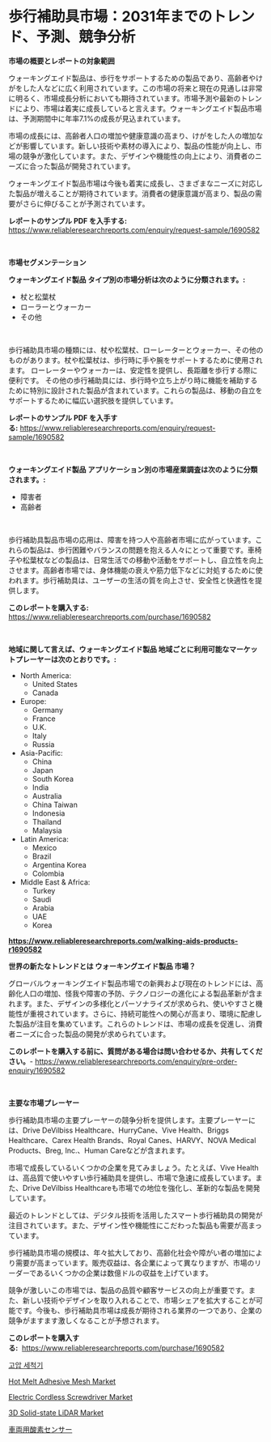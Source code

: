 <p><h1>歩行補助具市場：2031年までのトレンド、予測、競争分析</h1></p><p><strong>市場の概要とレポートの対象範囲</strong></p>
<p><p>ウォーキングエイド製品は、歩行をサポートするための製品であり、高齢者やけがをした人などに広く利用されています。この市場の将来と現在の見通しは非常に明るく、市場成長分析においても期待されています。市場予測や最新のトレンドにより、市場は着実に成長していると言えます。ウォーキングエイド製品市場は、予測期間中に年率7.1%の成長が見込まれています。</p><p>市場の成長には、高齢者人口の増加や健康意識の高まり、けがをした人の増加などが影響しています。新しい技術や素材の導入により、製品の性能が向上し、市場の競争が激化しています。また、デザインや機能性の向上により、消費者のニーズに合った製品が開発されています。</p><p>ウォーキングエイド製品市場は今後も着実に成長し、さまざまなニーズに対応した製品が増えることが期待されています。消費者の健康意識が高まり、製品の需要がさらに伸びることが予測されています。</p></p>
<p><strong>レポートのサンプル PDF を入手する:</strong> <a href="https://www.reliableresearchreports.com/enquiry/request-sample/1690582">https://www.reliableresearchreports.com/enquiry/request-sample/1690582</a></p>
<p>&nbsp;</p>
<p><strong>市場セグメンテーション</strong></p>
<p><strong>ウォーキングエイド製品 タイプ別の市場分析は次のように分類されます。:</strong></p>
<p><ul><li>杖と松葉杖</li><li>ローラーとウォーカー</li><li>その他</li></ul></p>
<p>&nbsp;</p>
<p><p>歩行補助具市場の種類には、杖や松葉杖、ローレーターとウォーカー、その他のものがあります。杖や松葉杖は、歩行時に手や腕をサポートするために使用されます。 ローレーターやウォーカーは、安定性を提供し、長距離を歩行する際に便利です。 その他の歩行補助具には、歩行時や立ち上がり時に機能を補助するために特別に設計された製品が含まれています。これらの製品は、移動の自立をサポートするために幅広い選択肢を提供しています。</p></p>
<p><strong>レポートのサンプル PDF を入手する:</strong>&nbsp;<a href="https://www.reliableresearchreports.com/enquiry/request-sample/1690582">https://www.reliableresearchreports.com/enquiry/request-sample/1690582</a></p>
<p>&nbsp;</p>
<p><strong> ウォーキングエイド製品 アプリケーション別の市場産業調査は次のように分類されます。:</strong></p>
<p><ul><li>障害者</li><li>高齢者</li></ul></p>
<p>&nbsp;</p>
<p><p>歩行補助具製品市場の応用は、障害を持つ人や高齢者市場に広がっています。これらの製品は、歩行困難やバランスの問題を抱える人々にとって重要です。車椅子や松葉杖などの製品は、日常生活での移動や活動をサポートし、自立性を向上させます。高齢者市場では、身体機能の衰えや筋力低下などに対処するために使われます。歩行補助具は、ユーザーの生活の質を向上させ、安全性と快適性を提供します。</p></p>
<p><strong>このレポートを購入する:</strong>&nbsp; <a href="https://www.reliableresearchreports.com/purchase/1690582">https://www.reliableresearchreports.com/purchase/1690582</a></p>
<p>&nbsp;</p>
<p><strong>地域に関して言えば、ウォーキングエイド製品 地域ごとに利用可能なマーケットプレーヤーは次のとおりです。:</strong></p>
<p><ul>
    <li>
        North America:
        <ul>
            <li>United States</li>
            <li>Canada</li>
        </ul>
    </li>
    <li>
        Europe:
        <ul>
            <li>Germany</li>
            <li>France</li>
            <li>U.K.</li>
            <li>Italy</li>
            <li>Russia</li>
        </ul>
    </li>
    <li>
        Asia-Pacific:
        <ul>
            <li>China</li>
            <li>Japan</li>
            <li>South Korea</li>
            <li>India</li>
            <li>Australia</li>
            <li>China Taiwan</li>
            <li>Indonesia</li>
            <li>Thailand</li>
            <li>Malaysia</li>
        </ul>
    </li>
    <li>
        Latin America:
        <ul>
            <li>Mexico</li>
            <li>Brazil</li>
            <li>Argentina Korea</li>
            <li>Colombia</li>
        </ul>
    </li>
    <li>
        Middle East & Africa:
        <ul>
            <li>Turkey</li>
            <li>Saudi</li>
            <li>Arabia</li>
            <li>UAE</li>
            <li>Korea</li>
        </ul>
    </li>
    </ul></p>
<p><strong><a href="https://www.reliableresearchreports.com/walking-aids-products-r1690582">https://www.reliableresearchreports.com/walking-aids-products-r1690582</a></strong>&nbsp;</p>
<p><strong>世界の新たなトレンドとは ウォーキングエイド製品 市場？</strong></p>
<p><p>グローバルウォーキングエイド製品市場での新興および現在のトレンドには、高齢化人口の増加、怪我や障害の予防、テクノロジーの進化による製品革新が含まれます。また、デザインの多様化とパーソナライズが求められ、使いやすさと機能性が重視されています。さらに、持続可能性への関心が高まり、環境に配慮した製品が注目を集めています。これらのトレンドは、市場の成長を促進し、消費者ニーズに合った製品の開発が求められています。</p></p>
<p><strong>このレポートを購入する前に、質問がある場合は問い合わせるか、共有してください。</strong>- <a href="https://www.reliableresearchreports.com/enquiry/pre-order-enquiry/1690582">https://www.reliableresearchreports.com/enquiry/pre-order-enquiry/1690582</a></p>
<p>&nbsp;</p>
<p><strong>主要な市場プレーヤー</strong></p>
<p><p>歩行補助具市場の主要プレーヤーの競争分析を提供します。主要プレーヤーには、Drive DeVilbiss Healthcare、HurryCane、Vive Health、Briggs Healthcare、Carex Health Brands、Royal Canes、HARVY、NOVA Medical Products、Breg, Inc.、Human Careなどが含まれます。</p><p>市場で成長しているいくつかの企業を見てみましょう。たとえば、Vive Healthは、高品質で使いやすい歩行補助具を提供し、市場で急速に成長しています。また、Drive DeVilbiss Healthcareも市場での地位を強化し、革新的な製品を開発しています。</p><p>最近のトレンドとしては、デジタル技術を活用したスマート歩行補助具の開発が注目されています。また、デザイン性や機能性にこだわった製品も需要が高まっています。</p><p>歩行補助具市場の規模は、年々拡大しており、高齢化社会や障がい者の増加により需要が高まっています。販売収益は、各企業によって異なりますが、市場のリーダーであるいくつかの企業は数億ドルの収益を上げています。</p><p>競争が激しいこの市場では、製品の品質や顧客サービスの向上が重要です。また、新しい技術やデザインを取り入れることで、市場シェアを拡大することが可能です。今後も、歩行補助具市場は成長が期待される業界の一つであり、企業の競争がますます激しくなることが予想されます。</p></p>
<p><strong>このレポートを購入する:</strong>&nbsp;&nbsp;<a href="https://www.reliableresearchreports.com/purchase/1690582">https://www.reliableresearchreports.com/purchase/1690582</a></p>
<p><p><a href="https://medium.com/@jerrodhilll68/%EA%B3%A0%EC%95%95-%EC%84%B8%EC%B0%A8%EA%B8%B0-%EC%8B%9C%EC%9E%A5-%EA%B7%9C%EB%AA%A8-%EC%8B%9C%EC%9E%A5-%EC%A0%84%EB%A7%9D-%EB%B0%8F-%EC%8B%9C%EC%9E%A5-%EC%98%88%EC%B8%A1-2024%EB%85%84%EB%B6%80%ED%84%B0-2031%EB%85%84%EA%B9%8C%EC%A7%80-1c0fa6c2db40">고압 세척기</a></p><p><a href="https://issuu.com/reportprime-2/docs/hot-melt-adhesive-mesh-market-size-2030.pptx">Hot Melt Adhesive Mesh Market</a></p><p><a href="https://view.publitas.com/reportprime-1/electric-cordless-screwdriver-market-report-reveals-the-latest-trends-and-growth-opportunities-of-this-market/">Electric Cordless Screwdriver Market</a></p><p><a href="https://github.com/globismark/Market-Research-Report-List-3/blob/main/3d-solid-state-lidar-market.md">3D Solid-state LiDAR Market</a></p><p><a href="https://github.com/RudyBoyer2017/Market-Research-Report-List-1/blob/main/240771042738.md">車両用酸素センサー</a></p></p>